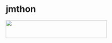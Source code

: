 # jmthon

<p align="left"><a href="https://heroku.com/deploy?template=https://github.com/hdosh/roz"> <img src="https://img.shields.io/badge/Deploy%20To%20Heroku-purple?style=for-the-badge&logo=heroku" width="320" height="58.45"/></a></p>
